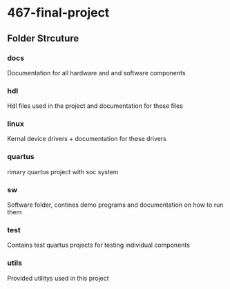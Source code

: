 # 467-final-project

## Folder Strcuture
### docs
Documentation for all hardware and and software components
### hdl
Hdl files used in the project and documentation for these files
### linux
Kernal device drivers + documentation for these drivers
### quartus
rimary quartus project with soc system
### sw
Software folder, contines demo programs and documentation on how to run them
### test
Contains test quartus projects for testing individual components 
### utils
Provided utilitys used in this project

